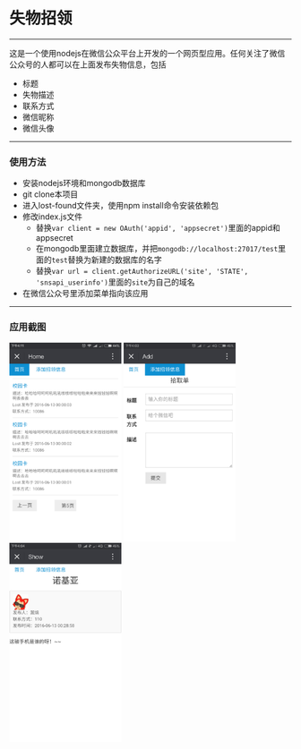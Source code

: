 # 失物招领

---

这是一个使用nodejs在微信公众平台上开发的一个网页型应用。任何关注了微信公众号的人都可以在上面发布失物信息，包括

- 标题
- 失物描述
- 联系方式
- 微信昵称
- 微信头像

---

### 使用方法

- 安装nodejs环境和mongodb数据库
- git clone本项目
- 进入lost-found文件夹，使用npm install命令安装依赖包
- 修改index.js文件
  - 替换`var client = new OAuth('appid', 'appsecret')`里面的appid和appsecret
  - 在mongodb里面建立数据库，并把`mongodb://localhost:27017/test`里面的`test`替换为新建的数据库的名字
  - 替换`var url = client.getAuthorizeURL('site', 'STATE', 'snsapi_userinfo')`里面的`site`为自己的域名
- 在微信公众号里添加菜单指向该应用

---

### 应用截图

<img src="https://raw.githubusercontent.com/lostinscau/lost-found/master/screenshots/home.png" width="200"/>
<img src="https://raw.githubusercontent.com/lostinscau/lost-found/master/screenshots/add.png" width="200"/>
<img src="https://raw.githubusercontent.com/lostinscau/lost-found/master/screenshots/show.png" width="200"/>
